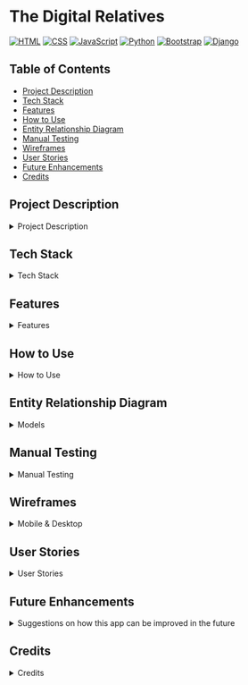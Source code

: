 # The Digital Relatives
[![HTML](https://img.shields.io/badge/Tech-HTML-orange)](#)
[![CSS](https://img.shields.io/badge/Tech-CSS-blue)](#)
[![JavaScript](https://img.shields.io/badge/Tech-JavaScript-yellow)](#)
[![Python](https://img.shields.io/badge/Tech-Python-green)](#)
[![Bootstrap](https://img.shields.io/badge/Tech-Bootstrap-brightgreen)](#)
[![Django](https://img.shields.io/badge/Tech-Django-red)](#)

## Table of Contents
* [Project Description](#project-description)
* [Tech Stack](#tech-stack)
* [Features](#features)
* [How to Use](#how-to-use)
* [Entity Relationship Diagram](#entity-relationship-diagram)
* [Manual Testing](#manual-testing)
* [Wireframes](#wireframes)
* [User Stories](#user-stories)
* [Future Enhancements](#future-enhancements)
* [Credits](#credits)

## Project Description
<details><summary>Project Description</summary>
This project is a mock "tech support" web application designed to help family members, especially elderly relatives, with their technical issues. Users can type in their questions, and the application will use AI to generate helpful responses.  The goal is to make technology more accessible and less intimidating for those who may not be as familiar with it.

For example, a user could ask:

* "How do I reset my WiFi?"
* "How do I download Facebook?"

[Back to Table of Contents](#table-of-contents)
</details>

## Tech Stack
<details><summary>Tech Stack</summary>
* **Backend:** Django
* **Frontend:** HTML, CSS, JavaScript, Bootstrap
* **AI:** Google Generative Language AI (Model: gemini-1.5-flash-002)

[Back to Table of Contents](#table-of-contents)
</details>

## Features
<details><summary>Features</summary>
* AI-powered question answering: Users can type in their tech support questions and receive AI-generated responses.
* User-friendly interface: The application is designed to be simple and easy to use, especially for elderly users.
* Web-based:  Accessible from any device with a web browser.

[Back to Table of Contents](#table-of-contents)
</details>

## How to Use
<details><summary>How to Use</summary>
1.  **Installation**
    * Clone the repository.
    * Set up a virtual environment (optional but recommended).
    * Install the required packages using `pip install -r requirements.txt`.
    * Set up your Google Cloud credentials (see "Configuration" below).
    * Run the Django migrations: `python manage.py migrate`.
    * Start the Django development server: `python manage.py runserver`.
    * Open your web browser and go to the provided URL (usually `http://127.0.0.1:8000`).

2.  **Configuration**
    * You will need a Google Cloud account and a project with the Gemini API enabled.
    * Set up authentication by creating a service account and downloading the credentials JSON file.
    * Set the `GOOGLE_APPLICATION_CREDENTIALS` environment variable to point to the path of your credentials JSON file.  **Important:** Do not include your credentials file in your code repository.
    * Ensure the Google Generative AI library is installed:  `pip install google-generativeai`

3.  **Usage**
    * Once the application is running, users can type their tech support questions into the input field on the main page.
    * The AI-generated response will be displayed on the page.

[Back to Table of Contents](#table-of-contents)
</details>

## Entity Relationship Diagram

<details><summary>Models</summary>

```mermaid
erDiagram
    User {
        int id
        string username
        string password
    }
    
    Note {
        int id
        string title
        datetime created_at
        int interaction_start_id
        int interaction_end_id
        int user_id
    }
    
    Interaction {
        int id
        string question
        string answer
        float timestamp
        int usr_id
    }

    User ||--o{ Note : owns
    User ||--o{ Interaction : has
    Note ||--|| Interaction : start
    Note ||--|| Interaction : end
    Note ||--o{ Interaction : references
    Interaction }o--|| User : belongs_to
```

- Only the User model is shown from external packages.
- Note references a range of Interactions (from interaction_start_id to interaction_end_id).
- Each Interaction belongs to a User.
- Each Note belongs to a User.


[Back to Table of Contents](#table-of-contents)
</details>

## Manual Testing
<details><summary>Manual Testing</summary>

### Landing Page (`index.html`)

| TEST ACTION                                                                    | EXPECTATION                                                                                               | RESULT    |
| :----------------------------------------------------------------------------- | :-------------------------------------------------------------------------------------------------------- | :-------- |
| User opens the landing page URL                                                | The landing page is displayed with a title, introduction, and a call to action.                            | SUCCESS   |
| User views the page on different screen sizes (desktop, mobile)               | The layout is responsive and content is displayed correctly.                                               | SUCCESS   |
| User checks for broken links/images.                                            | All links are functional, and all images are displayed correctly.                                           | SUCCESS   |

### ASSISTANT

| TEST ACTION                                                                    | EXPECTATION                                                                                               | RESULT    |
| :----------------------------------------------------------------------------- | :-------------------------------------------------------------------------------------------------------- | :-------- |
| Sendiing an empty message | User sees an message that informs them that they first need to type in a message before sending it | SUCCESS |
| Sending a message - Click on send button| User sees loading spinner while the message is being processed | SUCCESS |
| Receiving a response | The message the user has sent appears in a speech bubble, followed by a speech bubble that contains the answer from the Assistant | SUCCESS |
| Click on clear chat history button | All the previous chat bubbles disappear | SUCCESS |
| Saving a conversation - Click on the dedicated button | A modal for saving the conversation appears | SUCCESS |
| Saving a conversation - In the modal the ttile field is empty and the user clicks on the 'OK' button | A vlidation message appears that reminds them that the title cannot be empty | SUCCESS |
| Saving a conversation - In the modal the user clicks on 'Cancel' | The modal closes | SUCCESS |
| Saving a conversation - In the modal the user enters a title and clicks on 'OK' | A message appears that informs the user that the conversation has been successfully saved and 3 seconds later they get redirected to the notes page | SUCCESS |


[Back to Table of Contents](#table-of-contents)

### NOTES

| TEST ACTION                                                                    | EXPECTATION                                                                                               | RESULT    |
| :----------------------------------------------------------------------------- | :-------------------------------------------------------------------------------------------------------- | :-------- |
| User clicks on one of the notes | A page with the chat history that was saved in that note opens | SUCCESS |
| Deleting a note - User clicks on the delete icon of a note | A modal window appears asking the user to confirm the delete | SUCCESS |
| Deleting a note - In confirmation modal user clicks on **No** | The modal window closes and the note remains intact | SUCCESS |
| Deleting a note - In confirmation modal user clicks on **Yes* | The modal window closes and the note disappears | SUCCESS |
| Filtering - User types in a word or phrase and clicks on **Filter** | Only notes that contain the string of characters submitted appear on the page | SUCCESS |



[Back to Table of Contents](#table-of-contents)
</details>


## Wireframes
<details><summary>Mobile & Desktop</summary>

![Mobile Wireframe](static/images/wireframes/Mobile.png)*
![Desktop Wireframe](static/images/wireframes/Desktop.png)*

[Back to Table of Contents](#table-of-contents)
</details>

## User Stories
<details><summary>User Stories</summary>
* As a user, I want to be able to easily input my tech support question.
* As a user, I want to receive a helpful and accurate response to my question.
* As a user, I want the application to be easy to use, even if I am not very tech-savvy.
* As a user, I want the application to be accessible from any device with a web browser.
* As a developer, I want to use a reliable AI model to generate accurate responses.

[Back to Table of Contents](#table-of-contents)
</details>

## Future Enhancements
<details><summary>Suggestions on how this app can be improved in the future</summary>
* Improved AI response accuracy and relevance, by using AI Agents in tandem with an LLM like Gemini, Chat-GPT, etc. This would make creating better designed responses pssible. For example, images, audio and video files could be embedded inside the AI responses
* User profiles, containing information about technical skills, enable AI responses to be tailored to match the user's understanding.
* Feedback mechanism for users to rate the helpfulness of the responses.
* Multi-language support.
* Use of external authenticaion services such as Google OAuth2, GitHub,Facebook, Twitter, Apple, Microsoft, etc. That way users would not have to sign up using a new set of credentials

[Back to Table of Contents](#table-of-contents)
</details>

## Credits
<details><summary>Credits</summary>
* This project was created by Team5
</details>
